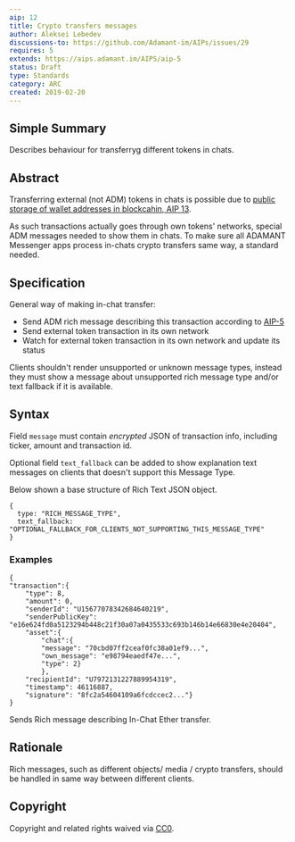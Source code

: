 ```yaml
---
aip: 12
title: Crypto transfers messages
author: Aleksei Lebedev
discussions-to: https://github.com/Adamant-im/AIPs/issues/29
requires: 5
extends: https://aips.adamant.im/AIPS/aip-5
status: Draft
type: Standards
category: ARC
created: 2019-02-20
---
```


## Simple Summary
Describes behaviour for transferryg different tokens in chats.

## Abstract
<!--A short (~200 word) description of the technical issue being addressed.-->
Transferring external (not ADM) tokens in chats is possible due to [public storage of wallet addresses in blockcahin, AIP 13](https://aips.adamant.im/AIPS/aip-13).

As such transactions actually goes through own tokens' networks, special ADM messages needed to show them in chats. To make sure all ADAMANT Messenger apps process in-chats crypto transfers same way, a standard needed.

## Specification

General way of making in-chat transfer:
- Send ADM rich message describing this transaction according to [AIP-5](https://aips.adamant.im/AIPS/aip-5)
- Send external token transaction in its own network
- Watch for external token transaction in its own network and update its status




Clients shouldn't render unsupported or unknown message types, instead they must show a message about unsupported rich message type and/or text fallback if it is available.

## Syntax

Field `message` must contain *encrypted* JSON of transaction info, including ticker, amount and transaction id.

Optional field `text_fallback` can be added to show explanation text messages on clients that doesn't support this Message Type. 

Below shown a base structure of Rich Text JSON object.

````
{
  type: "RICH_MESSAGE_TYPE",
  text_fallback: "OPTIONAL_FALLBACK_FOR_CLIENTS_NOT_SUPPORTING_THIS_MESSAGE_TYPE"
}
````

### Examples

````
{
"transaction":{
	"type": 8,
	"amount": 0,
	"senderId": "U15677078342684640219",
	"senderPublicKey": "e16e624fd0a5123294b448c21f30a07a0435533c693b146b14e66830e4e20404",
	"asset":{
		"chat":{
		"message": "70cbd07ff2ceaf0fc38a01ef9...",
		"own_message": "e98794eaedf47e...",
		"type": 2}
		},
	"recipientId": "U7972131227889954319",
	"timestamp": 46116887,
	"signature": "8fc2a54604109a6fcdccec2..."}
}
````

Sends Rich message describing In-Chat Ether transfer.

## Rationale
Rich messages, such as different objects/ media / crypto transfers, should be handled in same way between different clients. 

## Copyright
Copyright and related rights waived via [CC0](https://creativecommons.org/publicdomain/zero/1.0/).
